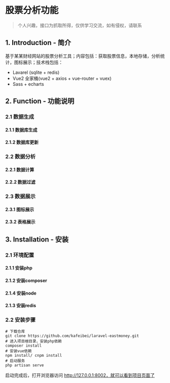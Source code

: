 # 股票分析功能

> 个人兴趣，接口为抓取所得，仅供学习交流，如有侵权，请联系


## 1. Introduction - 简介
基于某某财经网站的股票分析工具；内容包括：获取股票信息，本地存储，分析统计，图标展示；技术栈包括：

* Lavarel (sqlite + redis)
* Vue2 全家桶(vue2 + axios + vue-router + vuex)
* Sass + echarts


## 2. Function - 功能说明
### 2.1 数据生成

#### 2.1.1 数据库生成

#### 2.1.2 数据库更新

### 2.2 数据分析

#### 2.2.1 数据计算

#### 2.2.2 数据过滤

### 2.3 数据展示

#### 2.3.1 图标展示

#### 2.3.2 表格展示


## 3. Installation - 安装

### 2.1 环境配置
#### 2.1.1 安装php

#### 2.1.2 安装composer

#### 2.1.4 安装node

#### 2.1.3 安装redis


### 2.2 安装步骤
```
# 下载仓库
git clone https://github.com/kafeibei/laravel-eastmoney.git
# 进入项目根目录，安装php依赖
composer install
# 安装vue依赖 
npm install/ cnpm install
# 启动服务
php artisan serve
```
启动完成后，打开浏览器访问 http://127.0.0.1:8002，就可以看到项目页面了